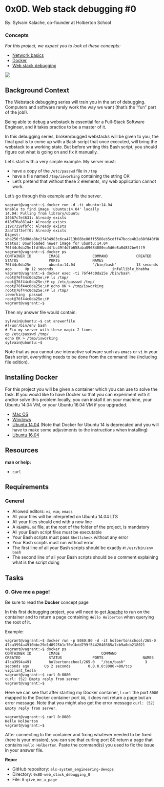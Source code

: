 0x0D. Web stack debugging #0
============================

By: Sylvain Kalache, co-founder at Holberton School

### Concepts
*For this project, we expect you to look at these concepts:*

-  [Network basics](https://intranet.alxswe.com/concepts/33)
-  [Docker](https://intranet.alxswe.com/concepts/65)
-  [Web stack debugging](https://intranet.alxswe.com/concepts/68)



![](https://s3.amazonaws.com/intranet-projects-files/holbertonschool-sysadmin_devops/265/uWLzjc8.jpg)

Background Context
------------------

The Webstack debugging series will train you in the art of debugging. Computers and software rarely work the way we want (that’s the “fun” part of the job!).

Being able to debug a webstack is essential for a Full-Stack Software Engineer, and it takes practice to be a master of it.

In this debugging series, broken/bugged webstacks will be given to you, the final goal is to come up with a Bash script that once executed, will bring the webstack to a working state. But before writing this Bash script, you should figure out what is going on and fix it manually.

Let’s start with a very simple example. My server must:
-  have a copy of the `/etc/passwd` file in `/tmp`
-  have a file named `/tmp/isworking` containing the string OK
-  Let’s pretend that without these 2 elements, my web application cannot work.

Let’s go through this example and fix the server.

```
vagrant@vagrant:~$ docker run -d -ti ubuntu:14.04
Unable to find image 'ubuntu:14.04' locally
14.04: Pulling from library/ubuntu
34667c7e4631: Already exists
d18d76a881a4: Already exists
119c7358fbfc: Already exists
2aaf13f3eff0: Already exists
Digest: sha256:58d0da8bc2f434983c6ca4713b08be00ff5586eb5cdff47bcde4b2e88fd40f88
Status: Downloaded newer image for ubuntu:14.04
76f44c0da25e1fdf6bcd4fbc49f4d7b658aba89684080ea5d6e8a0d832be9ff9
vagrant@vagrant:~$ docker ps
CONTAINER ID        IMAGE               COMMAND             CREATED             STATUS              PORTS               NAMES
76f44c0da25e        ubuntu:14.04        "/bin/bash"         13 seconds ago      Up 12 seconds                           infallible_bhabha
vagrant@vagrant:~$ docker exec -ti 76f44c0da25e /bin/bash
root@76f44c0da25e:/# ls /tmp/
root@76f44c0da25e:/# cp /etc/passwd /tmp/
root@76f44c0da25e:/# echo OK > /tmp/isworking
root@76f44c0da25e:/# ls /tmp/
isworking  passwd
root@76f44c0da25e:/#
vagrant@vagrant:~$
```

Then my answer file would contain:

```
sylvain@ubuntu:~$ cat answerfile
#!/usr/bin/env bash
# Fix my server with these magic 2 lines
cp /etc/passwd /tmp/
echo OK > /tmp/isworking
sylvain@ubuntu:~$
```

Note that as you cannot use interactive software such as `emacs` or `vi` in your Bash script, everything needs to be done from the command line (including file edition).


Installing Docker
-----------------
For this project you will be given a container which you can use to solve the task. **If** you would like to have Docker so that you can experiment with it and/or solve this problem locally, you can install it on your machine, your Ubuntu 14.04 VM, or your Ubuntu 16.04 VM if you upgraded.

-  [Mac OS](https://intranet.alxswe.com/rltoken/wuCgR0pVioCnvtMKTeMgdQ)
-  [Windows](https://intranet.alxswe.com/rltoken/9nVKpuQIDJhZoLP4mZmbRA)
-  [Ubuntu 14.04](https://intranet.alxswe.com/rltoken/crVTooJdN8U8wATMvG2-og) (Note that Docker for Ubuntu 14 is deprecated and you will have to make some adjustments to the instructions when installing)
-  [Ubuntu 16.04](https://intranet.alxswe.com/rltoken/wTjFrD8iy96EZW9MFYwa9Q)


Resources
----------
**man or help:**
-  `curl`


Requirements
------------

### General
-  Allowed editors: `vi`, `vim`, `emacs`
-  All your files will be interpreted on Ubuntu 14.04 LTS
-  All your files should end with a new line
-  A `README.md` file, at the root of the folder of the project, is mandatory
-  All your Bash script files must be executable
-  Your Bash scripts must pass `Shellcheck` without any error
-  Your Bash scripts must run without error
-  The first line of all your Bash scripts should be exactly `#!/usr/bin/env bash`
-  The second line of all your Bash scripts should be a comment explaining what is the script doing



Tasks
-----

### 0\. Give me a page!

Be sure to read the **Docker** concept page

In this first debugging project, you will need to get [Apache](https://intranet.alxswe.com/rltoken/HVGgLL51qmuulmw802M-Jg) to run on the container and to return a page containing `Hello Holberton` when querying the root of it.

Example:
```
vagrant@vagrant:~$ docker run -p 8080:80 -d -it holbertonschool/265-0
47ca3994a4910bbc29d1d8925b1c70e1bdd799f5442040365a7cb9a0db218021
vagrant@vagrant:~$ docker ps
CONTAINER ID        IMAGE                   COMMAND             CREATED             STATUS              PORTS                  NAMES
47ca3994a491        holbertonschool/265-0   "/bin/bash"         3 seconds ago       Up 2 seconds        0.0.0.0:8080->80/tcp   vigilant_tesla
vagrant@vagrant:~$ curl 0:8080
curl: (52) Empty reply from server
vagrant@vagrant:~$
```

Here we can see that after starting my Docker container, I `curl` the port `8080` mapped to the Docker container port `80`, it does not return a page but an error message. Note that you might also get the error message `curl: (52) Empty reply from server`.

```
vagrant@vagrant:~$ curl 0:8080
Hello Holberton
vagrant@vagrant:~$
```

After connecting to the container and fixing whatever needed to be fixed (here is your mission), you can see that curling port 80 return a page that contains `Hello Holberton`. Paste the command(s) you used to fix the issue in your answer file.

**Repo:**
-  GitHub repository: `alx-system_engineering-devops`
-  Directory: `0x0D-web_stack_debugging_0`
-  File: `0-give_me_a_page`
